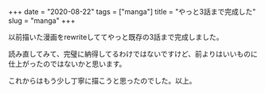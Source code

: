 +++
date = "2020-08-22"
tags = ["manga"]
title = "やっと3話まで完成した"
slug = "manga"
+++

以前描いた漫画をrewriteしててやっと既存の3話まで完成しました。

読み直してみて、完璧に納得してるわけではないですけど、前よりはいいものに仕上がったのではないかと思います。

これからはもう少し丁寧に描こうと思ったのでした。以上。


